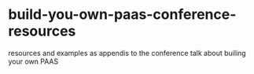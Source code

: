 # build-you-own-paas-conference-resources
resources and examples as appendis to the conference talk about builing your own PAAS
